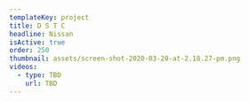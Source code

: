 ```yaml
---
templateKey: project
title: D S T C
headline: Nissan
isActive: true
order: 250
thumbnail: assets/screen-shot-2020-03-20-at-2.18.27-pm.png
videos:
  - type: TBD
    url: TBD
---
```

